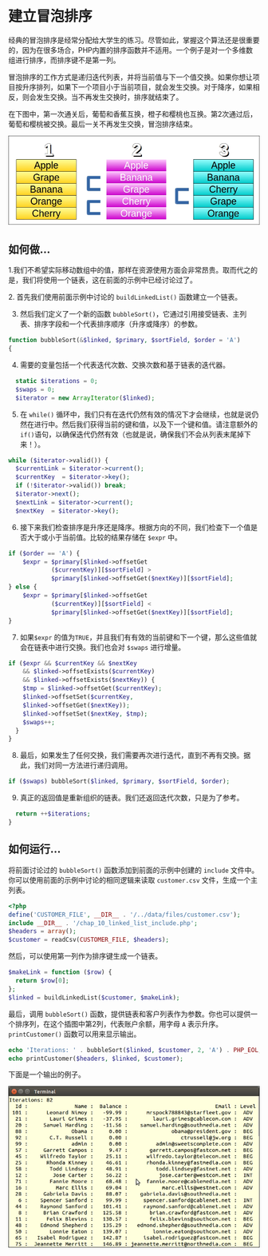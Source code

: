 # 建立冒泡排序

经典的冒泡排序是经常分配给大学生的练习。尽管如此，掌握这个算法还是很重要的，因为在很多场合，PHP内置的排序函数并不适用。一个例子是对一个多维数组进行排序，而排序键不是第一列。

冒泡排序的工作方式是递归迭代列表，并将当前值与下一个值交换。如果你想让项目按升序排列，如果下一个项目小于当前项目，就会发生交换。对于降序，如果相反，则会发生交换。当不再发生交换时，排序就结束了。

在下图中，第一次通关后，葡萄和香蕉互换，橙子和樱桃也互换。第2次通过后，葡萄和樱桃被交换。最后一关不再发生交换，冒泡排序结束。

![](../../.gitbook/assets/image%20%28122%29.png)

## 如何做...

1.我们不希望实际移动数组中的值，那样在资源使用方面会非常昂贵。取而代之的是，我们将使用一个链表，这在前面的示例中已经讨论过了。

​2. 首先我们使用前面示例中讨论的 `buildLinkedList()` 函数建立一个链表。

3. 然后我们定义了一个新的函数 `bubbleSort()`，它通过引用接受链表、主列表、排序字段和一个代表排序顺序（升序或降序）的参数。

```php
function bubbleSort(&$linked, $primary, $sortField, $order = 'A')
{
```

4. 需要的变量包括一个代表迭代次数、交换次数和基于链表的迭代器。

```php
  static $iterations = 0;
  $swaps = 0;
  $iterator = new ArrayIterator($linked);
```

5. 在 `while()` 循环中，我们只有在迭代仍然有效的情况下才会继续，也就是说仍然在进行中。然后我们获得当前的键和值，以及下一个键和值。请注意额外的`if()`语句，以确保迭代仍然有效（也就是说，确保我们不会从列表末尾掉下来！）。

```php
while ($iterator->valid()) {
  $currentLink = $iterator->current();
  $currentKey  = $iterator->key();
  if (!$iterator->valid()) break;
  $iterator->next();
  $nextLink = $iterator->current();
  $nextKey  = $iterator->key();
```

6. 接下来我们检查排序是升序还是降序。根据方向的不同，我们检查下一个值是否大于或小于当前值。比较的结果存储在 `$expr` 中。

```php
if ($order == 'A') {
    $expr = $primary[$linked->offsetGet
            ($currentKey)][$sortField] > 
            $primary[$linked->offsetGet($nextKey)][$sortField];
} else {
    $expr = $primary[$linked->offsetGet
            ($currentKey)][$sortField] < 
            $primary[$linked->offsetGet($nextKey)][$sortField];
}
```

7. 如果`$expr` 的值为`TRUE`，并且我们有有效的当前键和下一个键，那么这些值就会在链表中进行交换。我们也会对 `$swaps` 进行增量。

```php
if ($expr && $currentKey && $nextKey 
    && $linked->offsetExists($currentKey) 
    && $linked->offsetExists($nextKey)) {
    $tmp = $linked->offsetGet($currentKey);
    $linked->offsetSet($currentKey, 
    $linked->offsetGet($nextKey));
    $linked->offsetSet($nextKey, $tmp);
    $swaps++;
  }
}
```

8. 最后，如果发生了任何交换，我们需要再次进行迭代，直到不再有交换。据此，我们对同一方法进行递归调用。

```php
if ($swaps) bubbleSort($linked, $primary, $sortField, $order);
```

9. 真正的返回值是重新组织的链表。我们还返回迭代次数，只是为了参考。

```php
  return ++$iterations;
}
```

## 如何运行...

将前面讨论过的 `bubbleSort()` 函数添加到前面的示例中创建的 `include` 文件中。你可以使用前面的示例中讨论的相同逻辑来读取 `customer.csv` 文件，生成一个主列表。

```php
<?php
define('CUSTOMER_FILE', __DIR__ . '/../data/files/customer.csv');
include __DIR__ . '/chap_10_linked_list_include.php';
$headers = array();
$customer = readCsv(CUSTOMER_FILE, $headers);
```

然后，可以使用第一列作为排序键生成一个链表。

```php
$makeLink = function ($row) {
  return $row[0];
};
$linked = buildLinkedList($customer, $makeLink);
```

最后，调用 `bubbleSort()` 函数，提供链表和客户列表作为参数。你也可以提供一个排序列，在这个插图中第2列，代表账户余额，用字母 `A` 表示升序。`printCustomer()` 函数可以用来显示输出。

```php
echo 'Iterations: ' . bubbleSort($linked, $customer, 2, 'A') . PHP_EOL;
echo printCustomer($headers, $linked, $customer);
```

下面是一个输出的例子。

![](../../.gitbook/assets/image%20%28117%29.png)

